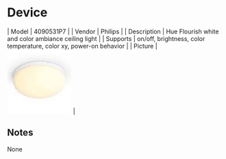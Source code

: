 
# Device

| Model | 4090531P7  |
| Vendor  | Philips  |
| Description | Hue Flourish white and color ambiance ceiling light |
| Supports | on/off, brightness, color temperature, color xy, power-on behavior |
| Picture | ![../images/devices/4090531P7.jpg](../images/devices/4090531P7.jpg) |

## Notes

None
